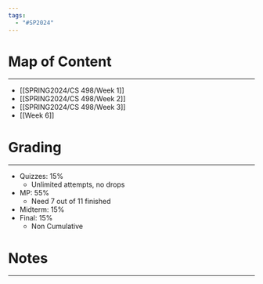 ```yaml
---
tags:
  - "#SP2024"
---
```

# Map of Content
---
- [[SPRING2024/CS 498/Week 1]]
- [[SPRING2024/CS 498/Week 2]]
- [[SPRING2024/CS 498/Week 3]]
- [[Week 6]]
# Grading
---
- Quizzes: 15% 
	- Unlimited attempts, no drops
- MP: 55% 
	- Need 7 out of 11 finished 
- Midterm: 15% 
- Final: 15% 
	- Non Cumulative 
# Notes
---

